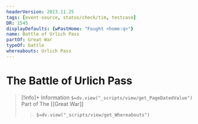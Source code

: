 ```yaml
---
headerVersion: 2023.11.25
tags: [event-source, status/check/tim, testcase]
DR: 1545
displayDefaults: {wPastHome: "Fought <home:q>"}
name: Battle of Urlich Pass
partOf: Great War
typeOf: battle
whereabouts: Urlich Pass
---
```

# The Battle of Urlich Pass
>[!info]+ Information
> `$=dv.view("_scripts/view/get_PageDatedValue")`
> Part of The [[Great War]]
>> `$=dv.view("_scripts/view/get_Whereabouts")`

